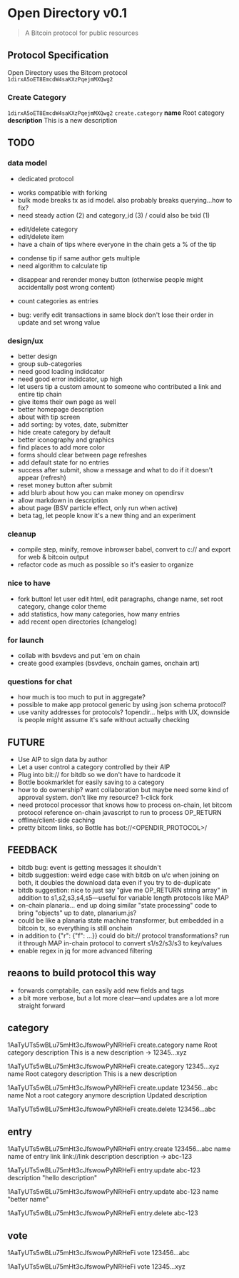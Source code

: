 # Open Directory v0.1

> A Bitcoin protocol for public resources

## Protocol Specification

Open Directory uses the Bitcom protocol `1dirxA5oET8EmcdW4saKXzPqejmMXQwg2`

### Create Category

`1dirxA5oET8EmcdW4saKXzPqejmMXQwg2`
`create.category`
**name**
Root category
**description**
This is a new description

## TODO

### data model

* dedicated protocol
 - works compatible with forking
 - bulk mode breaks tx as id model. also probably breaks querying...how to fix?
 - need steady action (2) and category_id (3) / could also be txid (1)

* edit/delete category
* edit/delete item
* have a chain of tips where everyone in the chain gets a % of the tip
 - condense tip if same author gets multiple
 - need algorithm to calculate tip
* disappear and rerender money button (otherwise people might accidentally post wrong content)
* count categories as entries

* bug: verify edit transactions in same block don't lose their order in update and set wrong value

### design/ux
* better design
* group sub-categories
* need good loading indidcator
* need good error indidcator, up high
* let users tip a custom amount to someone who contributed a link and entire tip chain
* give items their own page as well
* better homepage description
* about with tip screen
* add sorting: by votes, date, submitter
* hide create category by default
* better iconography and graphics
* find places to add more color
* forms should clear between page refreshes
* add default state for no entries
* success after submit, show a message and what to do if it doesn't appear (refresh)
* reset money button after submit
* add blurb about how you can make money on opendirsv
* allow markdown in description
* about page (BSV particle effect, only run when active)
* beta tag, let people know it's a new thing and an experiment

### cleanup
* compile step, minify, remove inbrowser babel, convert to c:// and export for web & bitcoin output
* refactor code as much as possible so it's easier to organize

### nice to have
* fork button! let user edit html, edit paragraphs, change name, set root category, change color theme
* add statistics, how many categories, how many entries
* add recent open directories (changelog)

### for launch
* collab with bsvdevs and put 'em on chain
* create good examples (bsvdevs, onchain games, onchain art)

### questions for chat
* how much is too much to put in aggregate?
* possible to make app protocol generic by using json schema protocol?
* use vanity addresses for protocols? 1opendir... helps with UX, downside is people might assume it's safe without actually checking


## FUTURE

* Use AIP to sign data by author
* Let a user control a category controlled by their AIP
* Plug into bit:// for bitdb so we don't have to hardcode it
* Bottle bookmarklet for easily saving to a category
* how to do ownership? want collaboration but maybe need some kind of approval system. don't like my resource? 1-click fork
* need protocol processor that knows how to process on-chain, let bitcom protocol reference on-chain javascript to run to process OP_RETURN
* offline/client-side caching
* pretty bitcom links, so Bottle has bot://<OPENDIR_PROTOCOL>/<txid>


## FEEDBACK
* bitdb bug: event is getting messages it shouldn't
* bitdb suggestion: weird edge case with bitdb on u/c when joining on both, it doubles the download data even if you try to de-duplicate
* bitdb suggestion: nice to just say "give me OP_RETURN string array" in addition to s1,s2,s3,s4,s5—useful for variable length protocols like MAP
* on-chain planaria... end up doing similar "state processing" code to bring "objects" up to date, planarium.js?
 * could be like a planaria state machine transformer, but embedded in a bitcoin tx, so everything is still onchain
 * in addition to {"r": {"f": ...}} could do bit:// protocol transformations? run it through MAP in-chain protocol to convert s1/s2/s3/s3 to key/values
* enable regex in jq for more advanced filtering

## reaons to build protocol this way
- forwards comptabile, can easily add new fields and tags
- a bit more verbose, but a lot more clear—and updates are a lot more straight forward


## category

1AaTyUTs5wBLu75mHt3cJfswowPyNRHeFi
create.category
name
Root category
description
This is a new description
-> 12345...xyz

1AaTyUTs5wBLu75mHt3cJfswowPyNRHeFi
create.category
12345...xyz
name
Root category
description
This is a new description

1AaTyUTs5wBLu75mHt3cJfswowPyNRHeFi
create.update
123456...abc
name
Not a root category anymore
description
Updated description

1AaTyUTs5wBLu75mHt3cJfswowPyNRHeFi
create.delete
123456...abc

## entry

1AaTyUTs5wBLu75mHt3cJfswowPyNRHeFi
entry.create
123456...abc
name
name of entry
link
link://link
description
description
-> abc-123

1AaTyUTs5wBLu75mHt3cJfswowPyNRHeFi
entry.update
abc-123
description
"hello description"

1AaTyUTs5wBLu75mHt3cJfswowPyNRHeFi
entry.update
abc-123
name
"better name"

1AaTyUTs5wBLu75mHt3cJfswowPyNRHeFi
entry.delete
abc-123

## vote

1AaTyUTs5wBLu75mHt3cJfswowPyNRHeFi
vote
123456...abc

1AaTyUTs5wBLu75mHt3cJfswowPyNRHeFi
vote
12345...xyz

